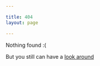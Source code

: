 ```yaml
---

title: 404
layout: page

---
```


Nothing found :(

But you still can have a [look around](/index.html)
